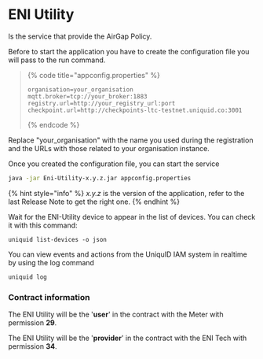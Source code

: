 # ENI Utility

Is the service that provide the AirGap Policy.

Before to start the application you have to create the configuration file you will pass to the run command. 

> {% code title="appconfig.properties" %}
> ```text
> organisation=your_organisation
> mqtt.broker=tcp://your_broker:1883
> registry.url=http://your_registry_url:port
> checkpoint.url=http://checkpoints-ltc-testnet.uniquid.co:3001
> ```
> {% endcode %}

Replace "your\_organisation" with the name you used during the registration and the URLs with those related to your organisation instance.

Once you created the configuration file, you can start the service

```bash
java -jar Eni-Utility-x.y.z.jar appconfig.properties
```

{% hint style="info" %}
_x.y.z_ is the version of the application, refer to the last Release Note to get the right one.
{% endhint %}

Wait for the ENI-Utility device to appear in the list of devices. You can check it with this command:

```text
uniquid list-devices -o json
```

You can view events and actions from the UniquID IAM system in realtime by using the log command

```bash
uniquid log
```

### Contract information

The ENI Utility will be the '**user**' in the contract with the Meter with permission **29**.

The ENI Utility will be the '**provider**' in the contract with the ENI Tech with permission **34**.